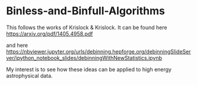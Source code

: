 # Binless-and-Binfull-Algorithms
This follows the works of Krislock &amp; Krislock.
It can be found here https://arxiv.org/pdf/1405.4958.pdf

and here https://nbviewer.jupyter.org/urls/debinning.hepforge.org/debinningSlideServer/ipython_notebook_slides/debinningWithNewStatistics.ipynb

My interest is to see how these ideas can be applied to high energy astrophysical data.

